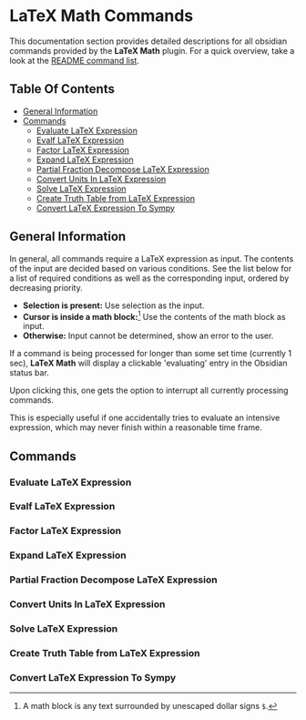 
<!-- omit in toc -->
# LaTeX Math Commands

This documentation section provides detailed descriptions for all obsidian commands provided by the **LaTeX Math** plugin. For a quick overview, take a look at the [README command list](../README.md#command-list).

<!-- omit in toc -->
## Table Of Contents

- [General Information](#general-information)
- [Commands](#commands)
  - [Evaluate LaTeX Expression](#evaluate-latex-expression)
  - [Evalf LaTeX Expression](#evalf-latex-expression)
  - [Factor LaTeX Expression](#factor-latex-expression)
  - [Expand LaTeX Expression](#expand-latex-expression)
  - [Partial Fraction Decompose LaTeX Expression](#partial-fraction-decompose-latex-expression)
  - [Convert Units In LaTeX Expression](#convert-units-in-latex-expression)
  - [Solve LaTeX Expression](#solve-latex-expression)
  - [Create Truth Table from LaTeX Expression](#create-truth-table-from-latex-expression)
  - [Convert LaTeX Expression To Sympy](#convert-latex-expression-to-sympy)

## General Information

In general, all commands require a LaTeX expression as input.
The contents of the input are decided based on various conditions.
See the list below for a list of required conditions as well as the corresponding input, ordered by decreasing priority.

- **Selection is present:** Use selection as the input.
- **Cursor is inside a math block:**[^math-block] Use the contents of the math block as input.
- **Otherwise:** Input cannot be determined, show an error to the user.

[^math-block]: A math block is any text surrounded by unescaped dollar signs `$`.

If a command is being processed for longer than some set time (currently 1 sec), **LaTeX Math** will display a clickable 'evaluating' entry in the Obsidian status bar.

Upon clicking this, one gets the option to interrupt all currently processing commands.

This is especially useful if one accidentally tries to evaluate an intensive expression, which may never finish within a reasonable time frame.

## Commands

### Evaluate LaTeX Expression

### Evalf LaTeX Expression

### Factor LaTeX Expression

### Expand LaTeX Expression

### Partial Fraction Decompose LaTeX Expression

### Convert Units In LaTeX Expression

### Solve LaTeX Expression

### Create Truth Table from LaTeX Expression

### Convert LaTeX Expression To Sympy
